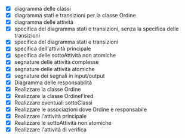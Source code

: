 - [x] diagramma delle classi
- [x] diagramma stati e transizioni per la classe Ordine
- [x] diagramma delle attività
- [x] specifica del diagramma stati e transizioni, senza la specifica delle transizioni
- [x] specifica del diagramma stati e transizioni
- [x] specifica dell'attività principale
- [x] specifica delle sottoAttività non atomiche
- [x] segnature delle attività complesse
- [x] segnature delle attività atomiche
- [x] segnature dei segnali in input/output
- [x] Diagramma delle responsabilità
- [x] Realizzare la classe Ordine
- [x] Realizzare la classe OrdineFired
- [x] Realizzare eventuali sottoClassi
- [x] Realizzare le associazioni dove Ordine è responsabile
- [x] Realizzare l'attività principale
- [x] Realizzare le sottoAttività non atomiche
- [x] Realizzare l'attività di verifica